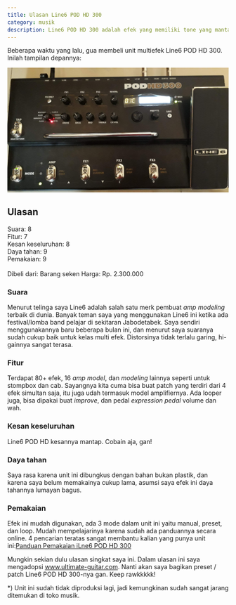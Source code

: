 ```yaml
---
title: Ulasan Line6 POD HD 300
category: musik
description: Line6 POD HD 300 adalah efek yang memiliki tone yang mantap.
---
```


Beberapa waktu yang lalu, gua membeli unit multiefek Line6 POD HD 300. Inilah tampilan depannya:

![line6 pod hd 300](https://github.com/aislay/aislay.github.io/blob/master/photos/line6%20pod%20hd%20300.jpg)

<!-- more -->

## Ulasan
Suara: 8
<br/>
Fitur: 7
<br/>
Kesan keseluruhan: 8
<br/>
Daya tahan: 9
<br/>
Pemakaian: 9
<br/>
<br/>
Dibeli dari: Barang seken
Harga: Rp. 2.300.000

### Suara
Menurut telinga saya Line6 adalah salah satu merk pembuat *amp modeling* terbaik di dunia. Banyak teman saya yang menggunakan Line6 ini ketika ada festival/lomba band pelajar di sekitaran Jabodetabek. Saya sendiri menggunakannya baru beberapa bulan ini, dan menurut saya suaranya sudah cukup baik untuk kelas multi efek. Distorsinya tidak terlalu garing, hi-gainnya sangat terasa.

### Fitur
Terdapat 80+ efek, 16 *amp model*, dan *modeling* lainnya seperti untuk stompbox dan cab. Sayangnya kita cuma bisa buat patch yang terdiri dari 4 efek simultan saja, itu juga udah termasuk model amplifiernya. Ada looper juga, bisa dipakai buat *improve*, dan pedal *expression pedal* volume dan wah.

### Kesan keseluruhan
Line6 POD HD kesannya mantap. Cobain aja, gan! 

### Daya tahan
Saya rasa karena unit ini dibungkus dengan bahan bukan plastik, dan karena saya belum memakainya cukup lama, asumsi saya efek ini daya tahannya lumayan bagus.

### Pemakaian
Efek ini mudah digunakan, ada 3 mode dalam unit ini yaitu manual, preset, dan loop. Mudah mempelajarinya karena sudah ada panduannya secara online. 4 pencarian teratas sangat membantu kalian yang punya unit ini:[Panduan Pemakaian iLne6 POD HD 300](https://www.google.co.id/webhp?sourceid=chrome-instant&ion=1&espv=2&ie=UTF-8#q=line6+pod+hd+300+guide)

Mungkin sekian dulu ulasan singkat saya ini. Dalam ulasan ini saya mengadopsi www.ultimate-guitar.com. Nanti akan saya bagikan preset / patch Line6 POD HD 300-nya gan. Keep rawkkkkk!

*) Unit ini sudah tidak diproduksi lagi, jadi kemungkinan sudah sangat jarang ditemukan di toko musik.
